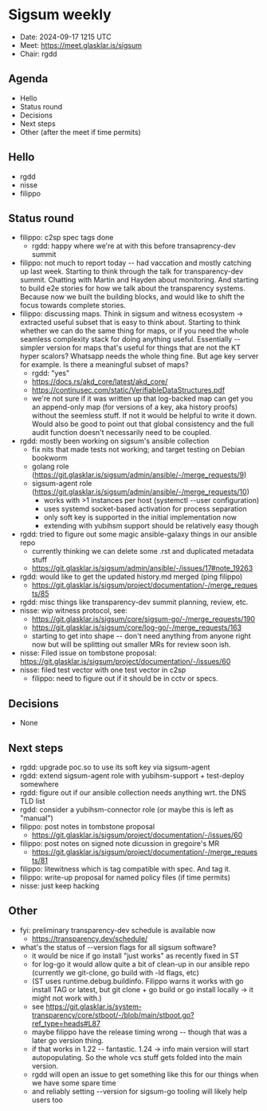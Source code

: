 # Sigsum weekly

- Date: 2024-09-17 1215 UTC
- Meet: https://meet.glasklar.is/sigsum
- Chair: rgdd

## Agenda

- Hello
- Status round
- Decisions
- Next steps
- Other (after the meet if time permits)

## Hello

- rgdd
- nisse
- filippo

## Status round

- filippo: c2sp spec tags done
  - rgdd: happy where we're at with this before transaprency-dev summit
- filippo: not much to report today -- had vaccation and mostly catching up last
  week. Starting to think through the talk for transparency-dev summit. Chatting
  with Martin and Hayden about monitoring. And starting to build e2e stories for
  how we talk about the transparency systems. Because now we built the building
  blocks, and would like to shift the focus towards complete stories.
- filippo: discussing maps. Think in sigsum and witness ecosystem -> extracted
  useful subset that is easy to think about. Starting to think whether we can do
  the same thing for maps, or if you need the whole seamless complexity stack
  for doing anything useful. Essentially -- simpler version for maps that's
  useful for things that are not the KT hyper scalors? Whatsapp needs the whole
  thing fine. But age key server for example. Is there a meaningful subset of
  maps?
  - rgdd: "yes"
  - https://docs.rs/akd_core/latest/akd_core/
  - https://continusec.com/static/VerifiableDataStructures.pdf
  - we're not sure if it was written up that log-backed map can get you an
    append-only map (for versions of a key, aka history proofs) without the
    seemless stuff. If not it would be helpful to write it down. Would also be
    good to point out that global consistency and the full audit function
    doesn't necessarily need to be coupled.
- rgdd: mostly been working on sigsum's ansible collection
  - fix nits that made tests not working; and target testing on Debian bookworm
  - golang role
    (https://git.glasklar.is/sigsum/admin/ansible/-/merge_requests/9)
  - sigsum-agent role
    (https://git.glasklar.is/sigsum/admin/ansible/-/merge_requests/10)
    - works with >1 instances per host (systemctl --user configuration)
    - uses systemd socket-based activation for process separation
    - only soft key is supported in the initial implementation now
    - extending with yubihsm support should be relatively easy though
- rgdd: tried to figure out some magic ansible-galaxy things in our ansible repo
  - currently thinking we can delete some .rst and duplicated metadata stuff
  - https://git.glasklar.is/sigsum/admin/ansible/-/issues/17#note_19263
- rgdd: would like to get the updated history.md merged (ping filippo)
  - https://git.glasklar.is/sigsum/project/documentation/-/merge_requests/85
- rgdd: misc things like transparency-dev summit planning, review, etc.
- nisse: wip witness protocol, see:
  - https://git.glasklar.is/sigsum/core/sigsum-go/-/merge_requests/190
  - https://git.glasklar.is/sigsum/core/log-go/-/merge_requests/163
  - starting to get into shape -- don't need anything from anyone right now but
    will be splitting out smaller MRs for review soon ish.
- nisse: Filed issue on tombstone proposal:
  https://git.glasklar.is/sigsum/project/documentation/-/issues/60
- nisse: filed test vector with one test vector in c2sp
  - filippo: need to figure out if it should be in cctv or specs.

## Decisions

- None

## Next steps

- rgdd: upgrade poc.so to use its soft key via sigsum-agent
- rgdd: extend sigsum-agent role with yubihsm-support + test-deploy somewhere
- rgdd: figure out if our ansible collection needs anything wrt. the DNS TLD
  list
- rgdd: consider a yubihsm-connector role (or maybe this is left as "manual")
- filippo: post notes in tombstone proposal
  - https://git.glasklar.is/sigsum/project/documentation/-/issues/60
- filippo: post notes on signed note dicussion in gregoire's MR
  - https://git.glasklar.is/sigsum/project/documentation/-/merge_requests/81
- filippo: litewitness which is tag compatible with spec. And tag it.
- filippo: write-up proposal for named policy files (if time permits)
- nisse: just keep hacking

## Other

- fyi: preliminary transparency-dev schedule is available now
  - https://transparency.dev/schedule/
- what's the status of --version flags for all sigsum software?
  - it would be nice if go install "just works" as recently fixed in ST
  - for log-go it would allow quite a bit of clean-up in our ansible repo
    (currently we git-clone, go build with -ld flags, etc)
  - (ST uses runtime.debug.buildinfo. Filippo warns it works with go install TAG
    or latest, but git clone + go build or go install locally -> it might not
    work with.)
  - see
    https://git.glasklar.is/system-transparency/core/stboot/-/blob/main/stboot.go?ref_type=heads#L87
  - maybe filippo have the release timing wrong -- though that was a later go
    version thing.
  - if that works in 1.22 -- fantastic. 1.24 -> info main version will start
    autopopulating. So the whole vcs stuff gets folded into the main version.
  - rgdd will open an issue to get something like this for our things when we
    have some spare time
  - and reliably setting --version for sigsum-go tooling will likely help users
    too
